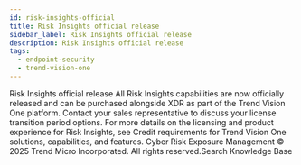 ```yaml
---
id: risk-insights-official
title: Risk Insights official release
sidebar_label: Risk Insights official release
description: Risk Insights official release
tags:
  - endpoint-security
  - trend-vision-one
---
```


 Risk Insights official release All Risk Insights capabilities are now officially released and can be purchased alongside XDR as part of the Trend Vision One platform. Contact your sales representative to discuss your license transition period options. For more details on the licensing and product experience for Risk Insights, see Credit requirements for Trend Vision One solutions, capabilities, and features. Cyber Risk Exposure Management © 2025 Trend Micro Incorporated. All rights reserved.Search Knowledge Base